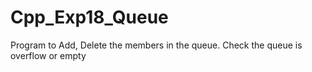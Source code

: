 # Cpp_Exp18_Queue
Program to Add, Delete the members in the queue. Check the queue is overflow or empty
